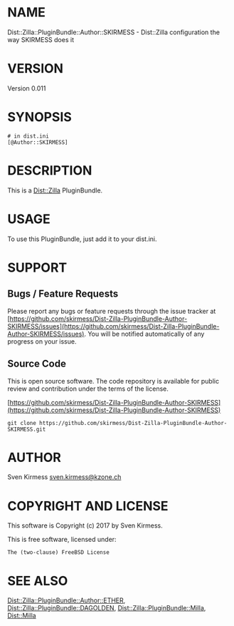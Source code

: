 # NAME

Dist::Zilla::PluginBundle::Author::SKIRMESS - Dist::Zilla configuration the way SKIRMESS does it

# VERSION

Version 0.011

# SYNOPSIS

    # in dist.ini
    [@Author::SKIRMESS]

# DESCRIPTION

This is a [Dist::Zilla](https://metacpan.org/pod/Dist::Zilla) PluginBundle.

# USAGE

To use this PluginBundle, just add it to your dist.ini.

# SUPPORT

## Bugs / Feature Requests

Please report any bugs or feature requests through the issue tracker
at [https://github.com/skirmess/Dist-Zilla-PluginBundle-Author-SKIRMESS/issues](https://github.com/skirmess/Dist-Zilla-PluginBundle-Author-SKIRMESS/issues).
You will be notified automatically of any progress on your issue.

## Source Code

This is open source software. The code repository is available for
public review and contribution under the terms of the license.

[https://github.com/skirmess/Dist-Zilla-PluginBundle-Author-SKIRMESS](https://github.com/skirmess/Dist-Zilla-PluginBundle-Author-SKIRMESS)

    git clone https://github.com/skirmess/Dist-Zilla-PluginBundle-Author-SKIRMESS.git

# AUTHOR

Sven Kirmess <sven.kirmess@kzone.ch>

# COPYRIGHT AND LICENSE

This software is Copyright (c) 2017 by Sven Kirmess.

This is free software, licensed under:

    The (two-clause) FreeBSD License

# SEE ALSO

[Dist::Zilla::PluginBundle::Author::ETHER](https://metacpan.org/pod/Dist::Zilla::PluginBundle::Author::ETHER),
[Dist::Zilla::PluginBundle::DAGOLDEN](https://metacpan.org/pod/Dist::Zilla::PluginBundle::DAGOLDEN),
[Dist::Zilla::PluginBundle::Milla](https://metacpan.org/pod/Dist::Zilla::PluginBundle::Milla),
[Dist::Milla](https://metacpan.org/pod/Dist::Milla)
